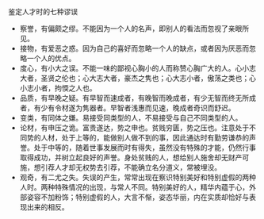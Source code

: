 鉴定人才时的七种谬误

+ 察誉，有偏颇之缪。不能因为一个人的名声，即别人的看法而忽视了亲眼所见。
+ 接物，有爱恶之惑。因为自己的喜好而忽略一个人的缺点，或者因为厌恶而忽略一个人的优点。
+ 度心，有小大之误。不能一味的鄙视心胸小的人而称赞心胸广大的人。心小志大者，圣贤之伦也；心大志大者，豪杰之隽也；心大志小者，傲荡之类也；心小志小者，拘愞之人也。
+ 品质，有早晚之疑。有早智而速成者，有晚智而晚成者，有少无智而终无所成者，有少有令材遂为隽器者。早智者浅惠而见速，晚成者奇识而舒迟。
+ 变类，有同体之嫌。易接受同类型的人，不易接受与自己不同类型的人。
+ 论材，有申压之诡。富贵遂达，势之申也。贫贱穷匮，势之压也。注意处于不同势的人材，处于上等的，能做别人做不到的事，因此通达时有勤劳谦恭的声誉。处于中等的，随着世事发展而时有得失，虽然没有特殊的才能，仍然行事取得成功，并树立起良好的声誉。身处贫贱的人，想给别人施舍却无财产可施，想引荐人才却无权势去引荐，不能确立名分道义，常被埋没。
+ 观奇，有二尤之失。失误的产生，常常出现在察识特别美好和特别虚假的两种人时。两种特殊情况的出现，与常人不同。特别美好的人，精华内蕴于心，外部姿容不加粉饰；特别虚假的人，大言不惭，姿态华丽，内在实质却恰好与表现出来的相反。

